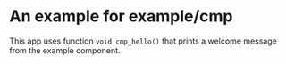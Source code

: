 # An example for example/cmp

This app uses function `void cmp_hello()` that prints a welcome message from the example component.
